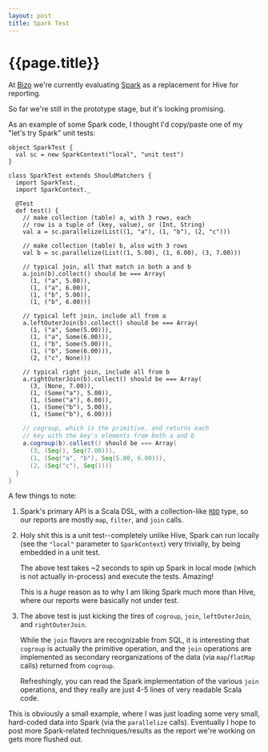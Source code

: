 ```yaml
---
layout: post
title: Spark Test
---
```


{{page.title}}
==============

At [Bizo](http://www.bizo.com) we're currently evaluating [Spark](http://www.spark-project.org) as a replacement for Hive for reporting.

So far we're still in the prototype stage, but it's looking promising.

As an example of some Spark code, I thought I'd copy/paste one of my "let's try Spark" unit tests:

    object SparkTest {
      val sc = new SparkContext("local", "unit test")
    }

    class SparkTest extends ShouldMatchers {
      import SparkTest._
      import SparkContext._

      @Test
      def test() {
        // make collection (table) a, with 3 rows, each
        // row is a tuple of (key, value), or (Int, String)
        val a = sc.parallelize(List((1, "a"), (1, "b"), (2, "c")))

        // make collection (table) b, also with 3 rows
        val b = sc.parallelize(List((1, 5.00), (1, 6.00), (3, 7.00)))

        // typical join, all that match in both a and b
        a.join(b).collect() should be === Array(
          (1, ("a", 5.00)),
          (1, ("a", 6.00)),
          (1, ("b", 5.00)),
          (1, ("b", 6.00)))

        // typical left join, include all from a
        a.leftOuterJoin(b).collect() should be === Array(
          (1, ("a", Some(5.00))),
          (1, ("a", Some(6.00))),
          (1, ("b", Some(5.00))),
          (1, ("b", Some(6.00))),
          (2, ("c", None)))

        // typical right join, include all from b
        a.rightOuterJoin(b).collect() should be === Array(
          (3, (None, 7.00)),
          (1, (Some("a"), 5.00)),
          (1, (Some("a"), 6.00)),
          (1, (Some("b"), 5.00)),
          (1, (Some("b"), 6.00)))

```scala
    // cogroup, which is the primitive, and returns each
    // key with the key's elements from both a and b
    a.cogroup(b).collect() should be === Array(
      (3, (Seq(), Seq(7.00))),
      (1, (Seq("a", "b"), Seq(5.00, 6.00))),
      (2, (Seq("c"), Seq())))
  }
}
```

A few things to note:

1. Spark's primary API is a Scala DSL, with a collection-like [`RDD`](http://www.spark-project.org/docs/0.6.0/api/core/index.html#spark.RDD) type, so our reports are mostly `map`, `filter`, and `join` calls.

2. Holy shit this is a unit test--completely unlike Hive, Spark can run locally (see the `"local"` parameter to `SparkContext`) very trivially, by being embedded in a unit test.

   The above test takes ~2 seconds to spin up Spark in local mode (which is not actually in-process) and execute the tests. Amazing!

   This is a *huge* reason as to why I am liking Spark much more than Hive, where our reports were basically not under test.

3. The above test is just kicking the tires of `cogroup`, `join`, `leftOuterJoin`, and `rightOuterJoin`.

   While the `join` flavors are recognizable from SQL, it is interesting that `cogroup` is actually the primitive operation, and the `join` operations are implemented as secondary reorganizations of the data (via `map`/`flatMap` calls) returned from `cogroup`.

   Refreshingly, you can read the Spark implementation of the various `join` operations, and they really are just 4-5 lines of very readable Scala code.

This is obviously a small example, where I was just loading some very small, hard-coded data into Spark (via the `parallelize` calls). Eventually I hope to post more Spark-related techniques/results as the report we're working on gets more flushed out.
